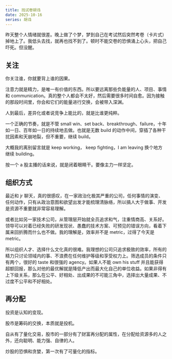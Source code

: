 ```yaml
---
title: 找试卷胡诌
date: 2025-10-16
series: 胡诌
---
```


昨天整个人情绪就很差。晚上做了个梦，梦到自己在考试然后突然考卷（卡片式）掉地上了。我低头去找，就再也找不到了。顿时不能交卷的恐惧涌上心头，把自己吓死。但没醒。

## 关注

你关注谁，你就要背上谁的因果。

注意力就是精力，是唯一有价值的东西。所以要远离那些负能量的人、项目、事情和 communication。真的整个人都会不太好，然后需要很多时间自愈。因为接触的那段时间里，你会和它们的能量进行交换，会被带入深渊。

人到最后，差异化或者说竞争上能比的，就是比谁更纯粹。

一个正确的节奏，就是不管 small win、set back、breakthrough、failure，十年如一日、百年如一日的持续地去做。也就是无数 build 的动作中间，穿插了各种干扰因素和天崩地裂，但不重要，继续 build。

大概我的离别留言就是 keep working， keep fighting，I am leaving 换个地方继续 building。

按一个 a 股主播的话来说，就是闭着眼睛干。要像主力一样坚定。

## 组织方式

最近和 jr 聊天，真的很感叹，在一家政治化极其严重的公司，任何事情的演变、任何动作，只有从政治意图和欲望出发才能梳理清脉络，所以搞人大于做事、开发是资源不重要就非常容易理解。

或者比如另一家技术公司，从管理层开始就全员追求和气，注重情商高、关系好。领导可以对着已经失败的研发现状、愚蠢的技术方案、可预见的错误方向，看着下属来回折腾而什么也不做。我的理解是，效率并不是 metric，过得了今天是 metric。

所以组织人才、选择什么文化真的很难。我理想的公司只追求极致的效率，所有的精力只讨论领域内的事、不浪费在任何维护等级和享受权力上。筛选成员的条件只有两个，很好的 taste 和很强的 agency。如果人不能 own his stuff 并且能获得超额回报，那么对他的最优解就是降低产出而最大化自己的单位收益。如果非得有上下级关系，那么在公平、好相处、出成果的不可能三角中，选择出大量成果、不过度不公平和不好相处。

## 再分配

投资是认知的变现。

股市是筹码的交换，本质就是投机。

自从有了量化交易，股市的一部分有了财富再分配的属性，在分配给资源多的人之外，还向聪明、能力强、自律的人。

炒股的恐惧和贪婪，第一次有了可量化的指标。
